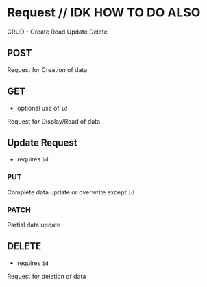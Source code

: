 # Request // IDK HOW TO DO ALSO

CRUD - Create Read Update Delete

## POST

Request for Creation of data

## GET
- optional use of `id`

Request for Display/Read of data

## Update Request
- requires `id`

### PUT

Complete data update or overwrite except `id`

### PATCH

Partial data update

## DELETE
- requires `id`

Request for deletion of data
